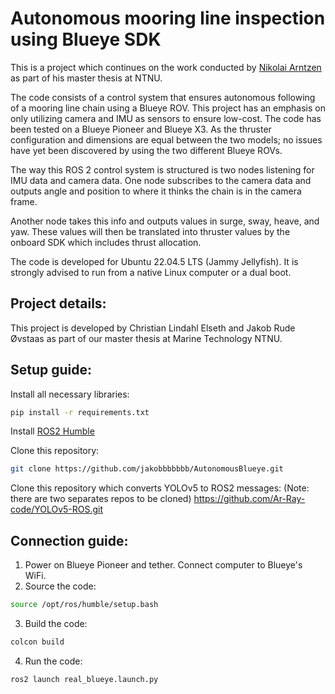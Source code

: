 # Autonomous mooring line inspection using Blueye SDK
This is a project which continues on the work conducted by [Nikolai Arntzen](https://github.com/Nikolaiarn) as part of his master thesis at NTNU.

The code consists of a control system that ensures autonomous following of a mooring line chain using a Blueye ROV. This project has an emphasis on only utilizing camera and IMU as sensors to ensure low-cost. The code has been tested on a Blueye Pioneer and Blueye X3. As the thruster configuration and dimensions are equal between the two models; no issues have yet been discovered by using the two different Blueye ROVs.

The way this ROS 2 control system is structured is two nodes listening for IMU data and camera data. One node subscribes to the camera data and outputs angle and position to where it thinks the chain is in the camera frame. 

Another node takes this info and outputs values in surge, sway, heave, and yaw. These values will then be translated into thruster values by the onboard SDK which includes thrust allocation. 

The code is developed for Ubuntu 22.04.5 LTS (Jammy Jellyfish). It is strongly advised to run from a native Linux computer or a dual boot. 

## Project details:
This project is developed by Christian Lindahl Elseth and Jakob Rude Øvstaas as part of our master thesis at Marine Technology NTNU.

## Setup guide:
Install all necessary libraries:
```sh
pip install -r requirements.txt
```

Install [ROS2 Humble](https://docs.ros.org/en/humble/Installation/Ubuntu-Install-Debs.html)

Clone this repository:
```sh
git clone https://github.com/jakobbbbbbb/AutonomousBlueye.git
```
Clone this repository which converts YOLOv5 to ROS2 messages: (Note: there are two separates repos to be cloned)
https://github.com/Ar-Ray-code/YOLOv5-ROS.git

## Connection guide:
1. Power on Blueye Pioneer and tether. Connect computer to Blueye's WiFi.
2. Source the code:
```sh
source /opt/ros/humble/setup.bash
```
3. Build the code:
```sh
colcon build
```
4. Run the code:
```sh
ros2 launch real_blueye.launch.py
```